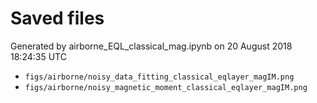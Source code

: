 # Saved files 


Generated by airborne_EQL_classical_mag.ipynb on 20 August 2018 18:24:35 UTC

*  `figs/airborne/noisy_data_fitting_classical_eqlayer_magIM.png` 
*  `figs/airborne/noisy_magnetic_moment_classical_eqlayer_magIM.png` 
